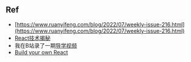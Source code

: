 ## Ref

* [https://www.ruanyifeng.com/blog/2022/07/weekly-issue-216.html](https://www.ruanyifeng.com/blog/2022/07/weekly-issue-216.html)
* [React技术揭秘](https://react.iamkasong.com/)
*  我在B站录了一期[导学视频](./BV1Ki4y1u7Vr)
*  [Build your own React](./build-your-own-react)